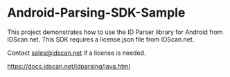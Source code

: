 # Android-Parsing-SDK-Sample

This project demonstrates how to use the ID Parser library for Android from IDScan.net. This SDK requires a license.json file from IDScan.net.

Contact sales@idscan.net if a license is needed.

https://docs.idscan.net/idparsing/java.html


